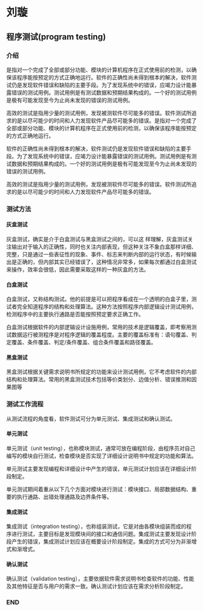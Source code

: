 # 刘璇

## 程序测试(program testing)

### 介绍
是指对一个完成了全部或部分功能、模块的计算机程序在正式使用前的检测，以确保该程序能按预定的方式正确地运行。软件的正确性尚未得到根本的解决，软件测试仍是发现软件错误和缺陷的主要手段。为了发现系统中的错误，应竭力设计能暴露错误的测试用例。测试用例是有测试数据和预期结果构成的。一个好的测试用例是极有可能发现至今为止尚未发现的错误的测试用例。

高效的测试是指用少量的测试用例，发现被测软件尽可能多的错误。软件测试所追求的是以尽可能少的时间和人力发现软件产品尽可能多的错误。是指对一个完成了全部或部分功能、模块的计算机程序在正式使用前的检测，以确保该程序能按预定的方式正确地运行。

软件的正确性尚未得到根本的解决，软件测试仍是发现软件错误和缺陷的主要手段。为了发现系统中的错误，应竭力设计能暴露错误的测试用例。测试用例是有测试数据和预期结果构成的。一个好的测试用例是极有可能发现至今为止尚未发现的错误的测试用例。

高效的测试是指用少量的测试用例，发现被测软件尽可能多的错误。软件测试所追求的是以尽可能少的时间和人力发现软件产品尽可能多的错误。


### 测试方法

#### 灰盒测试
灰盒测试，确实是介于白盒测试与黑盒测试之间的，可以这 样理解，灰盒测试关注输出对于输入的正确性，同时也关注内部表现，但这种关注不象白盒那样详细、完整，只是通过一些表征性的现象、事件、标志来判断内部的运行状态，有时候输出是正确的，但内部其实已经错误了，这种情况非常多，如果每次都通过白盒测试来操作，效率会很低，因此需要采取这样的一种灰盒的方法。

#### 白盒测试

白盒测试，又称结构测试。他的前提是可以把程序看成在一个透明的白盒子里，测试者完全知道程序的结构和处理算法。这种方法按照程序内部逻辑设计测试用例，检测程序中的主要执行通路是否能按照预定要求正确工作。

白盒测试根据软件的内部逻辑设计设施用例，常用的技术是逻辑覆盖，即考察用测试数据运行被测程序是对程序逻辑的覆盖程度。主要的覆盖标准有：语句覆盖、判定覆盖、条件覆盖、判定/条件覆盖、组合条件覆盖和路径覆盖。

#### 黑盒测试

黑盒测试根据关键需求说明书所规定的功能来设计测试用例，它不考虑软件的内部结构和处理算法。常用的黑盒测试技术包括等价类划分、边值分析、错误推测和因果图等


### 测试工作流程

从测试流程的角度看，软件测试可分为单元测试、集成测试和确认测试。

#### 单元测试

单元测试（unit testing），也称模块测试，通常可放在编程阶段，由程序员对自己编写的模块自行测试，检查模块是否实现了详细设计说明书中规定的功能和算法。

单元测试主要发现编程和详细设计中产生的错误，单元测试计划应该在详细设计阶段制定。

单元测试期间着重从以下几个方面对模块进行测试：模块接口、局部数据结构、重要的执行通路、出错处理通路及边界条件等。

#### 集成测试

集成测试（integration testing），也称组装测试，它是对由各模块组装而成的程序进行测试，主要目标是发现模块间的接口和通信问题。集成测试主要发现设计阶段产生的错误，集成测试计划应该在概要设计阶段制定。集成的方式可分为非渐增式和渐增式。

#### 确认测试

确认测试（validation testing），主要依据软件需求说明书检查软件的功能、性能及其他特征是否与用户的需求一致。确认测试计划应该在需求分析阶段制定。

### END
